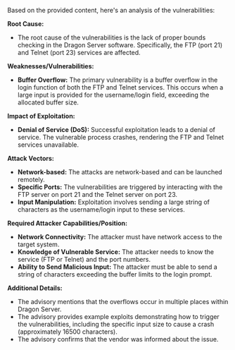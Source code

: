 Based on the provided content, here's an analysis of the vulnerabilities:

**Root Cause:**

- The root cause of the vulnerabilities is the lack of proper bounds checking in the Dragon Server software. Specifically, the FTP (port 21) and Telnet (port 23) services are affected.

**Weaknesses/Vulnerabilities:**

- **Buffer Overflow:** The primary vulnerability is a buffer overflow in the login function of both the FTP and Telnet services. This occurs when a large input is provided for the username/login field, exceeding the allocated buffer size.

**Impact of Exploitation:**

- **Denial of Service (DoS):** Successful exploitation leads to a denial of service. The vulnerable process crashes, rendering the FTP and Telnet services unavailable.

**Attack Vectors:**

- **Network-based:** The attacks are network-based and can be launched remotely.
- **Specific Ports:** The vulnerabilities are triggered by interacting with the FTP server on port 21 and the Telnet server on port 23.
- **Input Manipulation:** Exploitation involves sending a large string of characters as the username/login input to these services.

**Required Attacker Capabilities/Position:**

- **Network Connectivity:** The attacker must have network access to the target system.
- **Knowledge of Vulnerable Service:** The attacker needs to know the service (FTP or Telnet) and the port numbers.
- **Ability to Send Malicious Input:** The attacker must be able to send a string of characters exceeding the buffer limits to the login prompt.

**Additional Details:**

- The advisory mentions that the overflows occur in multiple places within Dragon Server.
- The advisory provides example exploits demonstrating how to trigger the vulnerabilities, including the specific input size to cause a crash (approximately 16500 characters).
- The advisory confirms that the vendor was informed about the issue.